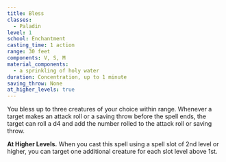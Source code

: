 ```yaml
---
title: Bless
classes:
  - Paladin
level: 1
school: Enchantment
casting_time: 1 action
range: 30 feet
components: V, S, M
material_components:
  - a sprinkling of holy water
duration: Concentration, up to 1 minute
saving_throw: None
at_higher_levels: true
---
```


You bless up to three creatures of your choice within range. Whenever a target makes an attack roll or a saving throw before the spell ends, the target can roll a d4 and add the number rolled to the attack roll or saving throw.

**At Higher Levels.** When you cast this spell using a spell slot of 2nd level or higher, you can target one additional creature for each slot level above 1st.
